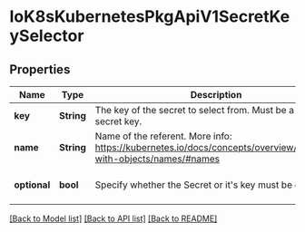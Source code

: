 # IoK8sKubernetesPkgApiV1SecretKeySelector

## Properties
Name | Type | Description | Notes
------------ | ------------- | ------------- | -------------
**key** | **String** | The key of the secret to select from.  Must be a valid secret key. | [default to null]
**name** | **String** | Name of the referent. More info: https://kubernetes.io/docs/concepts/overview/working-with-objects/names/#names | [optional] [default to null]
**optional** | **bool** | Specify whether the Secret or it&#39;s key must be defined | [optional] [default to null]

[[Back to Model list]](../README.md#documentation-for-models) [[Back to API list]](../README.md#documentation-for-api-endpoints) [[Back to README]](../README.md)


